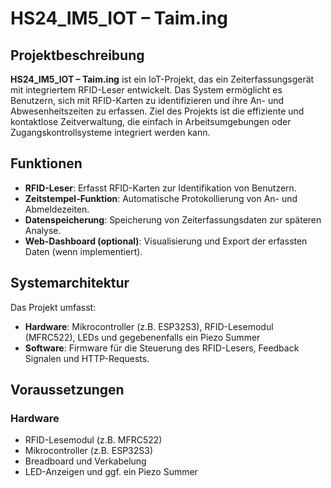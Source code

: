 # HS24_IM5_IOT – Taim.ing

## Projektbeschreibung
**HS24_IM5_IOT – Taim.ing** ist ein IoT-Projekt, das ein Zeiterfassungsgerät mit integriertem RFID-Leser entwickelt. Das System ermöglicht es Benutzern, sich mit RFID-Karten zu identifizieren und ihre An- und Abwesenheitszeiten zu erfassen. Ziel des Projekts ist die effiziente und kontaktlose Zeitverwaltung, die einfach in Arbeitsumgebungen oder Zugangskontrollsysteme integriert werden kann.

## Funktionen
- **RFID-Leser**: Erfasst RFID-Karten zur Identifikation von Benutzern.
- **Zeitstempel-Funktion**: Automatische Protokollierung von An- und Abmeldezeiten.
- **Datenspeicherung**: Speicherung von Zeiterfassungsdaten zur späteren Analyse.
- **Web-Dashboard (optional)**: Visualisierung und Export der erfassten Daten (wenn implementiert).

## Systemarchitektur
Das Projekt umfasst:
- **Hardware**: Mikrocontroller (z.B. ESP32S3), RFID-Lesemodul (MFRC522), LEDs und gegebenenfalls ein Piezo Summer
- **Software**: Firmware für die Steuerung des RFID-Lesers, Feedback Signalen und HTTP-Requests.

## Voraussetzungen
### Hardware
- RFID-Lesemodul (z.B. MFRC522)
- Mikrocontroller (z.B. ESP32S3)
- Breadboard und Verkabelung
- LED-Anzeigen und ggf. ein Piezo Summer

